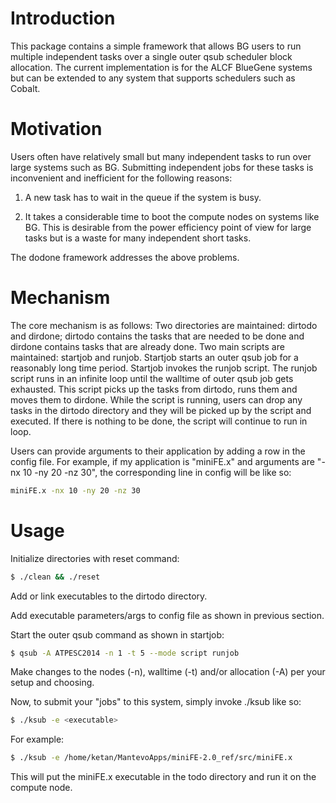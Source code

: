 Introduction
=============

This package contains a simple framework that allows BG users to run multiple
independent tasks over a single outer qsub scheduler block allocation. The
current implementation is for the ALCF BlueGene systems but can be extended to
any system that supports schedulers such as Cobalt.


Motivation
===========

Users often have relatively small but many independent tasks to run over large
systems such as BG. Submitting independent jobs for these tasks is inconvenient
and inefficient for the following reasons:

1) A new task has to wait in the queue if the system is busy.

2) It takes a considerable time to boot the compute nodes on systems like BG.
This is desirable from the power efficiency point of view for large tasks but
is a waste for many independent short tasks.

The dodone framework addresses the above problems.

Mechanism
=========

The core mechanism is as follows: Two directories are maintained: dirtodo and
dirdone; dirtodo contains the tasks that are needed to be done and dirdone
contains tasks that are already done. Two main scripts are maintained: startjob
and runjob. Startjob starts an outer qsub job for a reasonably long time
period. Startjob invokes the runjob script. The runjob script runs in an
infinite loop until the walltime of outer qsub job gets exhausted. This script
picks up the tasks from dirtodo, runs them and moves them to dirdone. While the
script is running, users can drop any tasks in the dirtodo directory and they
will be picked up by the script and executed. If there is nothing to be done,
the script will continue to run in loop.

Users can provide arguments to their application by adding a row in the config
file. For example, if my application is "miniFE.x" and arguments are "-nx 10
-ny 20 -nz 30", the corresponding line in config will be like so:

```bash
miniFE.x -nx 10 -ny 20 -nz 30
```

Usage
======

Initialize directories with reset command:

```bash
$ ./clean && ./reset
```

Add or link executables to the dirtodo directory.

Add executable parameters/args to config file as shown in previous section.

Start the outer qsub command as shown in startjob:

```bash
$ qsub -A ATPESC2014 -n 1 -t 5 --mode script runjob
```

Make changes to the nodes (-n), walltime (-t) and/or allocation (-A) per your setup and choosing.

Now, to submit your "jobs" to this system, simply invoke ./ksub like so:

```bash
$ ./ksub -e <executable>
```

For example:

```bash
$ ./ksub -e /home/ketan/MantevoApps/miniFE-2.0_ref/src/miniFE.x
```

This will put the miniFE.x executable in the todo directory and run it on the
compute node.
